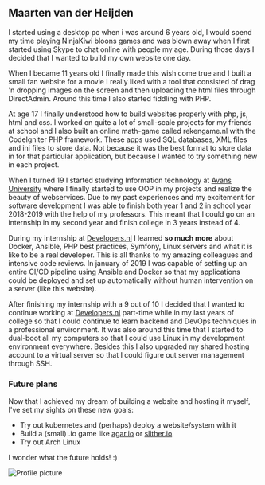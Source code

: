 ## Maarten van der Heijden

I started using a desktop pc when i was around 6 years old, I would spend my time playing
NinjaKiwi bloons games and was blown away when I first started using Skype to chat online
with people my age. During those days I decided that I wanted to build my own website one day.

When I became 11 years old I finally made this wish come true and I built a small fan website
for a movie I really liked with a tool that consisted of drag 'n dropping images on the screen
and then uploading the html files through DirectAdmin. Around this time I also started
fiddling with PHP.

At age 17 I finally understood how to build websites properly with php, js, html and css. 
I worked on quite a lot of small-scale projects for my friends at school and I also built
an online math-game called rekengame.nl with the CodeIgniter PHP framework. These apps used
SQL databases, XML files and ini files to store data. Not because it was the best format
to store data in for that particular application, but because I wanted to try something new
in each project.

When I turned 19 I started studying Information technology at [Avans University](https://avans.nl "Avans University's website")
where I finally started to use OOP in my projects and realize the beauty of webservices.
Due to my past experiences and my excitement for software development I was able to finish
both year 1 and 2 in school year 2018-2019 with the help of my professors. This meant that I
could go on an internship in my second year and finish college in 3 years instead of 4.

During my internship at [Developers.nl](https://developers.nl "The Developers.nl website") I learned **so much more** about Docker,
Ansible, PHP best practices, Symfony, Linux servers and what it is like to be a real developer.
This is all thanks to my amazing colleagues and intensive code reviews.
In january of 2019 I was capable of setting up an entire CI/CD pipeline using Ansible and Docker
so that my applications could be deployed and set up automatically without human intervention
on a server (like this website).

After finishing my internship with a 9 out of 10 I decided that I wanted to continue working at [Developers.nl](https://developers.nl "The Developers.nl website")
part-time while in my last years of college so that I could continue to learn backend and 
DevOps techniques in a professional environment. It was also around this time that I started
to dual-boot all my computers so that I could use Linux in my development environment everywhere. Besides
this I also upgraded my shared hosting account to a virtual server so that I could figure out
server management through SSH.

### Future plans

Now that I achieved my dream of building a website and hosting it myself, I've set my sights
on these new goals:
* Try out kubernetes and (perhaps) deploy a website/system with it
* Build a (small) .io game like [agar.io](http://agar.io "The Agar.io browser game") or [slither.io](http://slither.io "The Slither.io browser game").
* Try out Arch Linux

I wonder what the future holds! :)

![Profile picture](/img/profile_picture.png "My profile picture")
